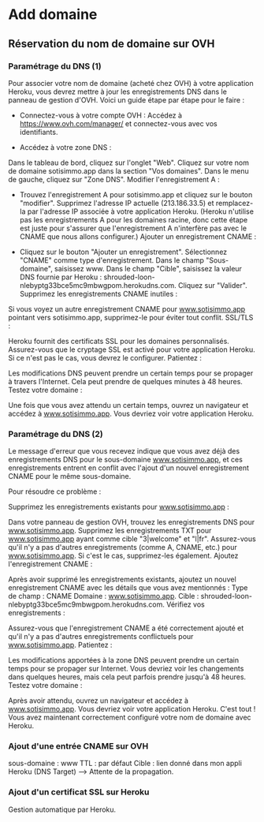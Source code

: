 # Add domaine 
## Réservation du nom de domaine sur OVH
### Paramétrage du DNS (1)
Pour associer votre nom de domaine (acheté chez OVH) à votre application Heroku, vous devrez mettre à jour les enregistrements DNS dans le panneau de gestion d'OVH. Voici un guide étape par étape pour le faire :

- Connectez-vous à votre compte OVH :
Accédez à https://www.ovh.com/manager/ et connectez-vous avec vos identifiants.

- Accédez à votre zone DNS :

Dans le tableau de bord, cliquez sur l'onglet "Web".
Cliquez sur votre nom de domaine sotisimmo.app dans la section "Vos domaines".
Dans le menu de gauche, cliquez sur "Zone DNS".
Modifier l'enregistrement A :

- Trouvez l'enregistrement A pour sotisimmo.app et cliquez sur le bouton "modifier".
Supprimez l'adresse IP actuelle (213.186.33.5) et remplacez-la par l'adresse IP associée à votre application Heroku. (Heroku n'utilise pas les enregistrements A pour les domaines racine, donc cette étape est juste pour s'assurer que l'enregistrement A n'interfère pas avec le CNAME que nous allons configurer.)
Ajouter un enregistrement CNAME :

- Cliquez sur le bouton "Ajouter un enregistrement".
Sélectionnez "CNAME" comme type d'enregistrement.
Dans le champ "Sous-domaine", saisissez www.
Dans le champ "Cible", saisissez la valeur DNS fournie par Heroku : shrouded-loon-nlebyptg33bce5mc9mbwgpom.herokudns.com.
Cliquez sur "Valider".
Supprimez les enregistrements CNAME inutiles :

Si vous voyez un autre enregistrement CNAME pour www.sotisimmo.app pointant vers sotisimmo.app, supprimez-le pour éviter tout conflit.
SSL/TLS :

Heroku fournit des certificats SSL pour les domaines personnalisés. Assurez-vous que le cryptage SSL est activé pour votre application Heroku. Si ce n'est pas le cas, vous devrez le configurer.
Patientez :

Les modifications DNS peuvent prendre un certain temps pour se propager à travers l'Internet. Cela peut prendre de quelques minutes à 48 heures.
Testez votre domaine :

Une fois que vous avez attendu un certain temps, ouvrez un navigateur et accédez à www.sotisimmo.app. Vous devriez voir votre application Heroku.

### Paramétrage du DNS (2)
Le message d'erreur que vous recevez indique que vous avez déjà des enregistrements DNS pour le sous-domaine www.sotisimmo.app, et ces enregistrements entrent en conflit avec l'ajout d'un nouvel enregistrement CNAME pour le même sous-domaine.

Pour résoudre ce problème :

Supprimez les enregistrements existants pour www.sotisimmo.app :

Dans votre panneau de gestion OVH, trouvez les enregistrements DNS pour www.sotisimmo.app.
Supprimez les enregistrements TXT pour www.sotisimmo.app ayant comme cible "3|welcome" et "l|fr".
Assurez-vous qu'il n'y a pas d'autres enregistrements (comme A, CNAME, etc.) pour www.sotisimmo.app. Si c'est le cas, supprimez-les également.
Ajoutez l'enregistrement CNAME :

Après avoir supprimé les enregistrements existants, ajoutez un nouvel enregistrement CNAME avec les détails que vous avez mentionnés :
Type de champ : CNAME
Domaine : www.sotisimmo.app.
Cible : shrouded-loon-nlebyptg33bce5mc9mbwgpom.herokudns.com.
Vérifiez vos enregistrements :

Assurez-vous que l'enregistrement CNAME a été correctement ajouté et qu'il n'y a pas d'autres enregistrements conflictuels pour www.sotisimmo.app.
Patientez :

Les modifications apportées à la zone DNS peuvent prendre un certain temps pour se propager sur Internet. Vous devriez voir les changements dans quelques heures, mais cela peut parfois prendre jusqu'à 48 heures.
Testez votre domaine :

Après avoir attendu, ouvrez un navigateur et accédez à www.sotisimmo.app. Vous devriez voir votre application Heroku.
C'est tout ! Vous avez maintenant correctement configuré votre nom de domaine avec Heroku.

### Ajout d'une entrée CNAME sur OVH
sous-domaine : www
TTL : par défaut
Cible : lien donné dans mon appli Heroku (DNS Target)
--> Attente de la propagation.

### Ajout d'un certificat SSL sur Heroku
Gestion automatique par Heroku.